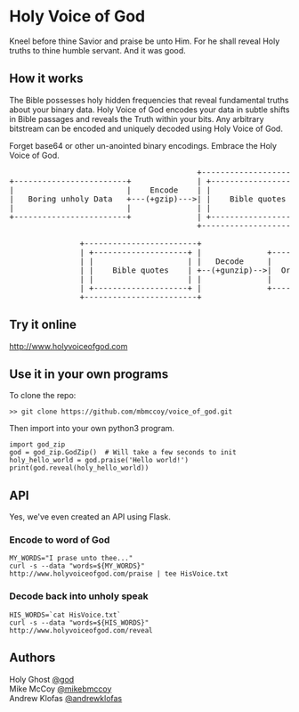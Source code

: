 # Holy Voice of God
Kneel before thine Savior and praise be unto Him. For he shall reveal Holy truths to thine humble servant. And it was 
good.

## How it works

The Bible possesses holy hidden frequencies that reveal fundamental truths about your binary data. Holy Voice of God
encodes your data in subtle shifts in Bible passages and reveals the Truth within your bits. Any arbitrary bitstream
can be encoded and uniquely decoded using Holy Voice of God.  
 
Forget base64 or other un-anointed binary encodings. Embrace the Holy Voice of God.

<pre>
                                        +------------------------+
+------------------------+              | +--------------------+ |
|                        |    Encode    | |                    | |
|   Boring unholy Data   +---(+gzip)--->| |    Bible quotes    | |
|                        |              | |                    | |
+------------------------+              | +--------------------+ |
                                        +------------------------+

               +------------------------+
               | +--------------------+ |              +-----------------+
               | |                    | |   Decode     |                 |
               | |    Bible quotes    | +--(+gunzip)-->|  Original Data  |
               | |                    | |              |                 |
               | +--------------------+ |              +-----------------+
               +------------------------+
</pre>

## Try it online

http://www.holyvoiceofgod.com

## Use it in your own programs

To clone the repo: 

    >> git clone https://github.com/mbmccoy/voice_of_god.git

Then import into your own python3 program.

    import god_zip
    god = god_zip.GodZip()  # Will take a few seconds to init
    holy_hello_world = god.praise('Hello world!')
    print(god.reveal(holy_hello_world))
    

## API
Yes, we've even created an API using Flask.

### Encode to word of God
```
MY_WORDS="I prase unto thee..."
curl -s --data "words=${MY_WORDS}" http://www.holyvoiceofgod.com/praise | tee HisVoice.txt
```

### Decode back into unholy speak
```
HIS_WORDS=`cat HisVoice.txt`
curl -s --data "words=${HIS_WORDS}" http://www.holyvoiceofgod.com/reveal
```

## Authors
Holy Ghost [@god](https://twitter.com/god)<br>
Mike McCoy [@mikebmccoy](https://twitter.com/mikebmccoy)<br>
Andrew Klofas [@andrewklofas](https://twitter.com/andrewklofas)<br>
